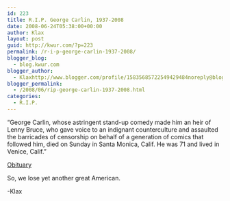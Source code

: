 ```yaml
---
id: 223
title: R.I.P. George Carlin, 1937-2008
date: 2008-06-24T05:38:00+00:00
author: Klax
layout: post
guid: http://kwur.com/?p=223
permalink: /r-i-p-george-carlin-1937-2008/
blogger_blog:
  - blog.kwur.com
blogger_author:
  - Klaxhttp://www.blogger.com/profile/15835685722549429484noreply@blogger.com
blogger_permalink:
  - /2008/06/rip-george-carlin-1937-2008.html
categories:
  - R.I.P.
---
```

<div class="pf-content">
  <p>
    &#8220;George Carlin, whose astringent stand-up comedy made him an heir of Lenny Bruce, who gave voice to an indignant counterculture and assaulted the barricades of censorship on behalf of a generation of comics that followed him, died on Sunday in Santa Monica, Calif. He was 71 and lived in Venice, Calif.&#8221;
  </p>
  
  <p>
    <a style="left: 0px ! important; top: 15px ! important;" title="Click here to block this object with Adblock Plus" class="abp-objtab-09785284601503774 visible ontop" href="http://www.youtube.com/v/BTyzTJTNhNk&hl=en"></a>
  </p>
  
  <p>
    <a href="http://www.nytimes.com/2008/06/24/arts/24carlin.html?_r=1&scp=1&sq=carlin&st=nyt&oref=slogin">Obituary</a>
  </p>
  
  <p>
    So, we lose yet another great American.
  </p>
  
  <p>
    -Klax
  </p>
</div>